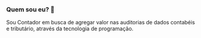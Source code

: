 ### Quem sou eu? 👋

Sou Contador em busca de agregar valor nas auditorias de dados contabéis e tributário, através da tecnologia de programação.
